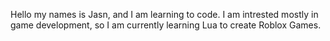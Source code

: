 Hello my names is Jasn, and I am learning to code. I am intrested mostly in game development, so I am currently learning Lua to create Roblox Games.
<p><img align="center" src="https://github-readme-stats.vercel.app/api/top-langs?username=Jasn57&show_icons=true&locale=en&layout=compact" alt="" /></p>
